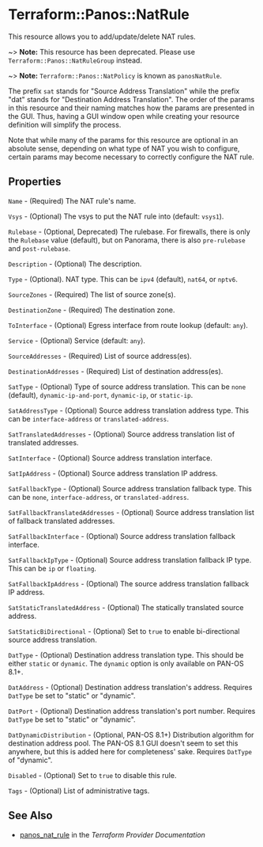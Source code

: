 # Terraform::Panos::NatRule

This resource allows you to add/update/delete NAT rules.

~> **Note:** This resource has been deprecated.  Please use
`Terraform::Panos::NatRuleGroup` instead.

~> **Note:** `Terraform::Panos::NatPolicy` is known as `panosNatRule`.

The prefix `sat` stands for "Source Address Translation" while the prefix "dat"
stands for "Destination Address Translation".  The order of the params in
this resource and their naming matches how the params are presented in
the GUI.  Thus, having a GUI window open while creating your resource
definition will simplify the process.

Note that while many of the params for this resource are optional in an
absolute sense, depending on what type of NAT you wish to configure, certain
params may become necessary to correctly configure the NAT rule.

## Properties

`Name` - (Required) The NAT rule's name.

`Vsys` - (Optional) The vsys to put the NAT rule into (default:
`vsys1`).

`Rulebase` - (Optional, Deprecated) The rulebase.  For firewalls, there is only the
`Rulebase` value (default), but on Panorama, there is also `pre-rulebase`
and `post-rulebase`.

`Description` - (Optional) The description.

`Type` - (Optional). NAT type.  This can be `ipv4` (default), `nat64`, or
`nptv6`.

`SourceZones` - (Required) The list of source zone(s).

`DestinationZone` - (Required) The destination zone.

`ToInterface` - (Optional) Egress interface from route lookup (default:
`any`).

`Service` - (Optional) Service (default: `any`).

`SourceAddresses` - (Required) List of source address(es).

`DestinationAddresses` - (Required) List of destination address(es).

`SatType` - (Optional) Type of source address translation.  This can be
`none` (default), `dynamic-ip-and-port`, `dynamic-ip`, or `static-ip`.

`SatAddressType` - (Optional) Source address translation address type.
This can be `interface-address` or `translated-address`.

`SatTranslatedAddresses` - (Optional) Source address translation list of
translated addresses.

`SatInterface` - (Optional) Source address translation interface.

`SatIpAddress` - (Optional) Source address translation IP address.

`SatFallbackType` - (Optional) Source address translation fallback type.
This can be `none`, `interface-address`, or `translated-address`.

`SatFallbackTranslatedAddresses` - (Optional) Source address translation
list of fallback translated addresses.

`SatFallbackInterface` - (Optional) Source address translation fallback
interface.

`SatFallbackIpType` - (Optional) Source address translation fallback
IP type.  This can be `ip` or `floating`.

`SatFallbackIpAddress` - (Optional) The source address translation
fallback IP address.

`SatStaticTranslatedAddress` - (Optional) The statically translated source
address.

`SatStaticBiDirectional` - (Optional) Set to `true` to enable
bi-directional source address translation.

`DatType` - (Optional) Destination address translation type.  This should
be either `static` or `dynamic`.  The `dynamic` option is only available on
PAN-OS 8.1+.

`DatAddress` - (Optional) Destination address translation's address.  Requires
`DatType` be set to "static" or "dynamic".

`DatPort` - (Optional) Destination address translation's port number.  Requires
`DatType` be set to "static" or "dynamic".

`DatDynamicDistribution` - (Optional, PAN-OS 8.1+) Distribution algorithm
for destination address pool.  The PAN-OS 8.1 GUI doesn't seem to set this
anywhere, but this is added here for completeness' sake.  Requires `DatType`
of "dynamic".

`Disabled` - (Optional) Set to `true` to disable this rule.

`Tags` - (Optional) List of administrative tags.


## See Also

* [panos_nat_rule](https://www.terraform.io/docs/providers/panos/r/nat_rule.html) in the _Terraform Provider Documentation_